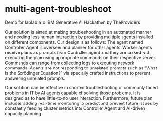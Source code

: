 # multi-agent-troubleshoot
Demo for lablab.ai x IBM Generative AI Hackathon by TheProviders

Our solution is aimed at making troubleshooting in an automated manner and needing less human interaction by providing multiple agents installed on different components. Our design is as follows: The agent named Controller Agent is overseer and planner for other agents. Worker agents receive plans as prompts from Controller agent and they are tasked with executing the plan using appropriate commands on their respective server. Commands can range from collecting logs to executing network commands. Agents are not responding to unrelated prompts such as "What is the Scrödinger Equation?" via specially crafted instructions to prevent answering unrelated prompts. 

Our solution can be effective in shorten troubleshooting of commonly faced problems in IT by AI agents capable of solving those problems. It is designed as to have little-to-no user interaction. Furthermore, future plan includes adding real-time monitoring to predict and prevent future issues by constantly feeding cluster metrics into Controller Agent and AI-driven capacity planning.
